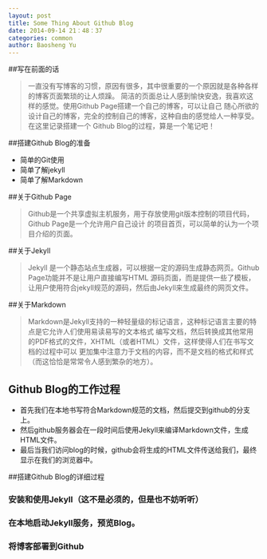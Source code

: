 ```yaml
---
layout: post
title: Some Thing About Github Blog
date: 2014-09-14 21：48：37
categories: common
author: Baosheng Yu
---
```


##写在前面的话

> 一直没有写博客的习惯，原因有很多，其中很重要的一个原因就是各种各样的博客页面繁琐的让人烦躁。
简洁的页面总让人感到愉快安逸，我喜欢这样的感觉。使用Github Page搭建一个自己的博客，可以让自己
随心所欲的设计自己的博客，完全的控制自己的博客，这种自由的感觉给人一种享受。在这里记录搭建一个
Github Blog的过程，算是一个笔记吧！


##搭建Github Blog的准备

+ 简单的Git使用
+ 简单了解jekyll
+ 简单了解Markdown


##关于Github Page

> Github是一个共享虚拟主机服务，用于存放使用git版本控制的项目代码，Github Page是一个允许用户自己设计
的项目首页，可以简单的认为一个项目介绍的页面。


##关于Jekyll

> Jekyll 是一个静态站点生成器，可以根据一定的源码生成静态网页。Github Page功能并不是让用户直接编写HTML
源码页面，而是提供一些了模板，让用户使用符合jekyll规范的源码，然后由Jekyll来生成最终的网页文件。



##关于Markdown 

> Markdown是Jekyll支持的一种轻量级的标记语言，这种标记语言主要的特点是它允许人们使用易读易写的文本格式
编写文档，然后转换成其他常用的PDF格式的文件，XHTML（或者HTML）文件，这样使得人们在书写文档的过程中可以
更加集中注意力于文档的内容，而不是文档的格式和样式（而这恰恰是常常令人感到繁杂的地方）。


## Github Blog的工作过程

+ 首先我们在本地书写符合Markdown规范的文档，然后提交到github的分支上。
+ 然后github服务器会在一段时间后使用Jekyll来编译Markdown文件，生成HTML文件。
+ 最后当我们访问blog的时候，github会将生成的HTML文件传送给我们，最终显示在我们的浏览器中。



##搭建Github Blog的详细过程

### 安装和使用Jekyll（这不是必须的，但是也不妨听听）

### 在本地启动Jekyll服务，预览Blog。

### 将博客部署到Github